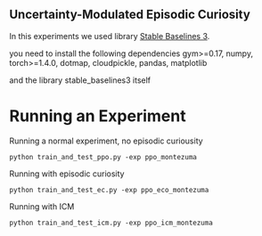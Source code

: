 ## Uncertainty-Modulated Episodic Curiosity

In this experiments we used library [Stable Baselines 3](https://github.com/DLR-RM/stable-baselines3).


you need to install the following dependencies gym>=0.17, numpy, torch>=1.4.0, dotmap, cloudpickle, pandas, matplotlib

and the library stable_baselines3 itself

# Running an Experiment

Running a normal experiment, no episodic curiousity

`python train_and_test_ppo.py -exp ppo_montezuma`

Running with episodic curiosity

`python train_and_test_ec.py -exp ppo_eco_montezuma`

Running with ICM

`python train_and_test_icm.py -exp ppo_icm_montezuma`

